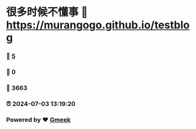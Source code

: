 # 很多时候不懂事 :link: https://murangogo.github.io/testblog 
### :page_facing_up: [5](https://murangogo.github.io/testblog/tag.html) 
### :speech_balloon: 0 
### :hibiscus: 3663 
### :alarm_clock: 2024-07-03 13:19:20 
### Powered by :heart: [Gmeek](https://github.com/Meekdai/Gmeek)
